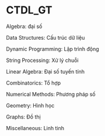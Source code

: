 # CTDL_GT

Algebra: đại số

Data Structures: Cấu trúc dữ liệu

Dynamic Programming: Lập trình động

String Processing: Xử lý chuỗi

Linear Algebra: Đại số tuyến tính

Combinatorics: Tổ hợp

Numerical Methods: Phương pháp số

Geometry: Hình học

Graphs: Đồ thị

Miscellaneous: Linh tinh
